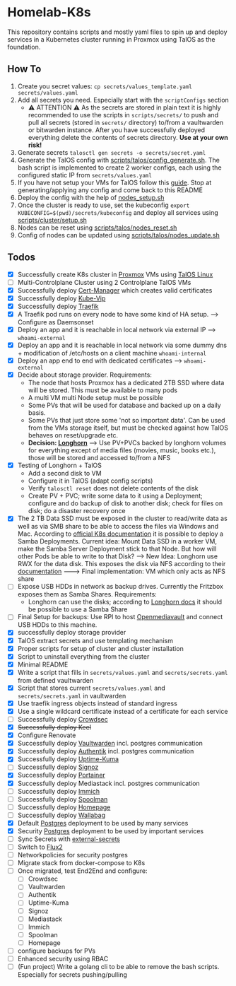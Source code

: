 # Homelab-K8s

This repository contains scripts and mostly yaml files to spin up and deploy services in a Kubernetes cluster running in Proxmox using TalOS as the foundation.

## How To

1. Create you secret values: `cp secrets/values_template.yaml secrets/values.yaml`
1. Add all secrets you need. Especially start with the `scriptConfigs` section
     - ⚠️ ATTENTION ⚠️
     As the secrets are stored in plain text it is highly recommended to use the scripts in `scripts/secrets/` to push and pull all secrets (stored in `secrets/` directory) to/from a vaultwarden or bitwarden instance. After you have successfully deployed everything delete the contents of secrets directory. **Use at your own risk!**
1. Generate secrets `talosctl gen secrets -o secrets/secret.yaml`
1. Generate the TalOS config with [scripts/talos/config_generate.sh](/scripts/talos/config_generate.sh). The bash script is implemented to create 2 worker configs, each using the configured static IP from `secrets/values.yaml`
1. If you have not setup your VMs for TalOS follow this [guide](https://www.talos.dev/v1.8/talos-guides/install/virtualized-platforms/proxmox/). Stop at generating/applying any config and come back to this README
1. Deploy the config with the help of [nodes_setup.sh](/scripts/talos/nodes_setup.sh)
1. Once the cluster is ready to use, set the kubeconfig `export KUBECONFIG=$(pwd)/secrets/kubeconfig` and deploy all services using [scripts/cluster/setup.sh](/scripts/cluster/setup.sh)
1. Nodes can be reset using [scripts/talos/nodes_reset.sh](/scripts/talos/nodes_reset.sh)
1. Config of nodes can be updated using [scripts/talos/nodes_update.sh](/scripts/talos/nodes_update.sh)

## Todos

- [x] Successfully create K8s cluster in [Proxmox](https://www.proxmox.com/en/) VMs using [TalOS Linux](https://www.talos.dev/)
- [ ] Multi-Controlplane Cluster using 2 Controlplane TalOS VMs
- [x] Successfully deploy [Cert-Manager](https://cert-manager.io/docs/installation/helm/) which creates valid certificates
- [x] Successfully deploy [Kube-Vip](https://github.com/kube-vip/helm-charts)
- [x] Successfully deploy [Traefik](https://github.com/traefik/traefik-helm-chart)
- [x] A Traefik pod runs on every node to have some kind of HA setup. --> Configure as Daemsonset
- [x] Deploy an app and it is reachable in local network via external IP --> `whoami-external`
- [x] Deploy an app and it is reachable in local network via some dummy dns + modification of /etc/hosts on a client machine `whoami-internal`
- [x] Deploy an app end to end with dedicated certificates --> `whoami-external`
- [x] Decide about storage provider. Requirements:
  - The node that hosts Proxmox has a dedicated 2TB SSD where data will be stored. This must be available to many pods
  - A multi VM multi Node setup must be possible
  - Some PVs that will be used for database and backed up on a daily basis.
  - Some PVs that just store some 'not so important data'. Can be used from the VMs storage itself, but must be checked against how TalOS behaves on reset/upgrade etc.
  - **Decision: [Longhorn](https://longhorn.io)** --> Use PV+PVCs backed by longhorn volumes for everything except of media files (movies, music, books etc.), those will be stored and accessed to/from a NFS
- [x] Testing of Longhorn + TalOS
  - Add a second disk to VM
  - Configure it in TalOS (adapt config scripts)
  - Verify `talosctl reset` does not delete contents of the disk
  - Create PV + PVC; write some data to it using a Deployment; configure and do backup of disk to another disk; check for files on disk; do a disaster recovery once
- [x] The 2 TB Data SSD must be exposed in the cluster to read/write data as well as via SMB share to be able to access the files via Windows and Mac. According to [official K8s documentation](https://github.com/kubernetes-csi/csi-driver-smb/blob/master/deploy/example/smb-provisioner/README.md) it is possible to deploy a Samba Deployments. Current idea: Mount Data SSD in a worker VM, make the Samba Server Deployment stick to that Node. But how will other Pods be able to write to that Disk?
--> New Idea: Longhorn use RWX for the data disk. This exposes the disk via NFS according to their [documentation](https://longhorn.io/docs/1.7.2/nodes-and-volumes/volumes/rwx-volumes/#configuring-volume-locality-for-rwx-volumes)
---> Final implementation: VM which only acts as NFS share
- [ ] Expose USB HDDs in network as backup drives. Currently the Fritzbox exposes them as Samba Shares. Requirements:
  - Longhorn can use the disks; according to [Longhorn docs](https://longhorn.io/docs/1.7.2/snapshots-and-backups/backup-and-restore/set-backup-target/) it should be possible to use a Samba Share
- [ ] Final Setup for backups: Use RPI to host [Openmediavault](https://www.openmediavault.org/) and connect USB HDDs to this machine.
- [x] successfully deploy storage provider
- [x] TalOS extract secrets and use templating mechanism
- [x] Proper scripts for setup of cluster and cluster installation
- [x] Script to uninstall everything from the cluster
- [x] Minimal README
- [x] Write a script that fills in `secrets/values.yaml` and `secrets/secrets.yaml` from defined vaultwarden
- [x] Script that stores current `secrets/values.yaml` and `secrets/secrets.yaml` in vaultwarden
- [x] Use traefik ingress objects instead of standard ingress
- [x] Use a single wildcard certificate instead of a certificate for each service
- [ ] Successfully deploy [Crowdsec](https://github.com/crowdsecurity/helm-charts)
- [x] ~~Successfully deploy Keel~~
- [x] Configure Renovate
- [x] Successfully deploy [Vaultwarden](https://github.com/dani-garcia/vaultwarden) incl. postgres communication
- [x] Successfully deploy [Authentik](https://docs.goauthentik.io/docs/install-config/install/kubernetes) incl. postgres communication
- [x] Successfully deploy [Uptime-Kuma](https://github.com/dirsigler/uptime-kuma-helm/tree/main)
- [ ] Successfully deploy [Signoz](https://signoz.io/docs/install/kubernetes/others/)
- [x] Successfully deploy [Portainer](https://github.com/portainer/k8s/tree/master/deploy/helm/charts/portainer)
- [x] Successfully deploy Mediastack incl. postgres communication
- [ ] Successfully deploy [Immich](https://github.com/immich-app/immich-charts)
- [ ] Successfully deploy [Spoolman](https://github.com/Donkie/Spoolman)
- [ ] Successfully deploy [Homepage](https://gethomepage.dev/installation/k8s/#install-with-helm)
- [ ] Successfully deploy [Wallabag](https://github.com/wallabag/wallabag)
- [x] Default [Postgres](https://github.com/bitnami/charts/tree/main/bitnami/postgresql) deployment to be used by many services
- [x] Security [Postgres](https://github.com/bitnami/charts/tree/main/bitnami/postgresql) deployment to be used by important services
- [ ] Sync Secrets with [external-secrets](https://external-secrets.io/latest/examples/bitwarden/)
- [ ] Switch to [Flux2](https://fluxcd.io/flux)
- [ ] Networkpolicies for security postgres
- [ ] Migrate stack from docker-compose to K8s
- [ ] Once migrated, test End2End and configure:
  - [ ] Crowdsec
  - [ ] Vaultwarden
  - [ ] Authentik
  - [ ] Uptime-Kuma
  - [ ] Signoz
  - [ ] Mediastack
  - [ ] Immich
  - [ ] Spoolman
  - [ ] Homepage
- [ ] configure backups for PVs
- [ ] Enhanced security using RBAC
- [ ] (Fun project) Write a golang cli to be able to remove the bash scripts. Especially for secrets pushing/pulling
